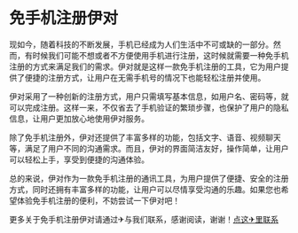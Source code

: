 # 免手机注册伊对

现如今，随着科技的不断发展，手机已经成为人们生活中不可或缺的一部分。然而，有时候我们可能不想或者不方便使用手机进行注册，这时候就需要一种免手机注册的方式来满足我们的需求。伊对就是这样一款免手机注册的工具，它为用户提供了便捷的注册方式，让用户在无需手机号的情况下也能轻松注册并使用。

伊对采用了一种创新的注册方式，用户只需填写基本信息，如用户名、密码等，就可以完成注册。这样一来，不仅省去了手机验证的繁琐步骤，也保护了用户的隐私信息，让用户更加放心地使用伊对服务。

除了免手机注册外，伊对还提供了丰富多样的功能，包括文字、语音、视频聊天等，满足了用户不同的沟通需求。而且，伊对的界面简洁友好，操作简单，让用户可以轻松上手，享受到便捷的沟通体验。

总的来说，伊对作为一款免手机注册的通讯工具，为用户提供了便捷、安全的注册方式，同时还拥有丰富多样的功能，让用户可以尽情享受沟通的乐趣。如果您也希望体验免手机注册的便利，不妨尝试一下伊对吧！

更多关于免手机注册伊对请通过✈与我们联系，感谢阅读，谢谢！[点这✈里联系](https://ss.k02.cc)